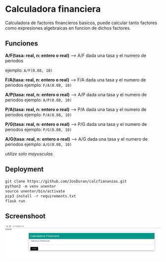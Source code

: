 # Calculadora financiera

Calculadora de factores financieros basicos, puede calcular tanto factores como expresiones algebraicas en funcion de dichos factores.

## Funciones


**A/F(tasa: real, n: entero o real)**  --> A/F dada una tasa y el numero de periodos

ejemplo: ```A/F(0.08, 10)```

**F/A(tasa: real, n: entero o real)**  --> F/A dada una tasa y el numero de periodos
ejemplo: ```F/A(0.08, 10)```

**A/P(tasa: real, n: entero o real)**  --> A/P dada una tasa y el numero de periodos
ejemplo: ```A/P(0.08, 10)```

**P/A(tasa: real, n: entero o real)**  --> P/A dada una tasa y el numero de periodos
ejemplo: ```P/A(0.08, 10)```

**P/G(tasa: real, n: entero o real)**  --> P/G dada una tasa y el numero de periodos
ejemplo: ```P/G(0.08, 10)```

**A/G(tasa: real, n: entero o real)**  --> A/G dada una tasa y el numero de periodos
ejemplo: ```A/G(0.08, 10)```

*utilize solo mayusculas*


## Deployment

```
git clone https://github.com/JosDuran/calcfiananzas.git
python3 -m venv unentor
source unentor/bin/activate
pip3 install -r requirements.txt
flask run
```
## Screenshoot
![captura](captura.jpeg)

